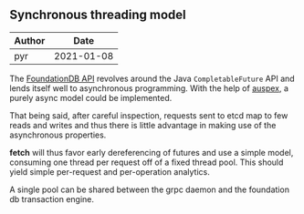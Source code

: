 ## Synchronous threading model

| Author | Date
|--------|----
| pyr | 2021-01-08

The [FoundationDB API](https://apple.github.io/foundationdb/javadoc/index.html)
revolves around the Java `CompletableFuture` API and lends itself well to
asynchronous programming. With the help of
[auspex](https://github.com/mpenet/auspex), a purely async model could be
implemented.

That being said, after careful inspection, requests sent to etcd map
to few reads and writes and thus there is little advantage in making use
of the asynchronous properties.

**fetch** will thus favor early dereferencing of futures and use a simple
model, consuming one thread per request off of a fixed thread pool. This
should yield simple per-request and per-operation analytics.

A single pool can be shared between the grpc daemon and the foundation db
transaction engine.
